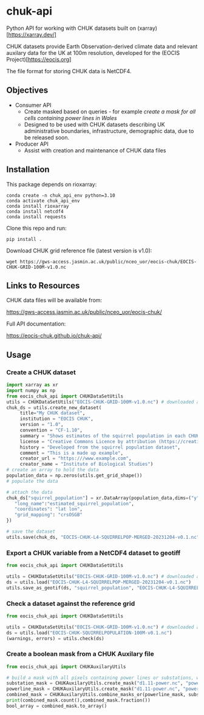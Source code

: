 # chuk-api

Python API for working with CHUK datasets built on (xarray)[https://xarray.dev/]

CHUK datasets provide Earth Observation-derived climate data and relevant auxilary data for the UK at 100m resolution, developed for the (EOCIS Project)[https://eocis.org]

The file format for storing CHUK data is NetCDF4.

## Objectives

* Consumer API
  * Create masked based on queries - for example *create a mask for all cells containing power lines in Wales*
  * Designed to be used with CHUK datasets describing UK administrative boundaries, infrastructure, demographic data, due to be released soon.
* Producer API
  * Assist with creation and maintenance of CHUK data files
  
## Installation

This package depends on rioxarray:

```
conda create -n chuk_api_env python=3.10
conda activate chuk_api_env
conda install rioxarray
conda install netcdf4
conda install requests
```

Clone this repo and run:

```
pip install .
```

Download CHUK grid reference file (latest version is v1.0):

```
wget https://gws-access.jasmin.ac.uk/public/nceo_uor/eocis-chuk/EOCIS-CHUK-GRID-100M-v1.0.nc
```

## Links to Resources

CHUK data files will be available from:

https://gws-access.jasmin.ac.uk/public/nceo_uor/eocis-chuk/

Full API documentation:

https://eocis-chuk.github.io/chuk-api/

## Usage

### Create a CHUK dataset

```python
import xarray as xr
import numpy as np
from eocis_chuk_api import CHUKDataSetUtils
utils = CHUKDataSetUtils("EOCIS-CHUK-GRID-100M-v1.0.nc") # downloaded as described above
chuk_ds = utils.create_new_dataset(
     title="My CHUK dataset",
     institution = "EOCIS CHUK",
     version = "1.0",
     convention = "CF-1.10",
     summary = "Shows estimates of the squirrel population in each CHUK grid cell",
     license = "Creative Commons Licence by attribution (https://creativecommons.org/licenses/by/4.0/)",
     history = "Developed from the squirrel population dataset",
     comment = "This is a made up example",
     creator_url = "https:///www.example.com",
     creator_name = "Institute of Biological Studies")
# create an array to hold the data
population_data = np.zeros(utils.get_grid_shape())
# populate the data

# attach the data
chuk_ds["squirrel_population"] = xr.DataArray(population_data,dims=("y","x"), attrs={
   "long_name":"estimated_squirrel_population",
   "coordinates": "lat lon",
   "grid_mapping": "crsOSGB"
})

# save the dataset
utils.save(chuk_ds, "EOCIS-CHUK-L4-SQUIRRELPOP-MERGED-20231204-v0.1.nc")
```

### Export a CHUK variable from a NetCDF4 dataset to geotiff

```python
from eocis_chuk_api import CHUKDataSetUtils

utils = CHUKDataSetUtils("EOCIS-CHUK-GRID-100M-v1.0.nc") # downloaded as described above
ds = utils.load("EOCIS-CHUK-L4-SQUIRRELPOP-MERGED-20231204-v0.1.nc")
utils.save_as_geotif(ds, "squirrel_population", "EOCIS-CHUK-L4-SQUIRRELPOP-MERGED-20231204-v0.1.TIF")
```

### Check a dataset against the reference grid

```python
from eocis_chuk_api import CHUKDataSetUtils

utils = CHUKDataSetUtils("EOCIS-CHUK-GRID-100M-v1.0.nc") # downloaded as described above
ds = utils.load("EOCIS-CHUK-SQUIRRELPOPULATION-100M-v0.1.nc")
(warnings, errors) = utils.check(ds)
```

### Create a boolean mask from a CHUK Auxilary file

```python
from eocis_chuk_api import CHUKAuxilaryUtils

# build a mask with all pixels containing power lines or substations, whatever the voltage
substation_mask = CHUKAuxilaryUtils.create_mask("d1.11-power.nc", "powerline", mask_values="*kV")
powerline_mask = CHUKAuxilaryUtils.create_mask("d1.11-power.nc", "powerline", mask_values="*kV")
combined_mask = CHUKAuxilaryUtils.combine_masks_or(powerline_mask, substation_mask)
print(combined_mask.count(),combined_mask.fraction())
bool_array = combined_mask.to_array()
```




